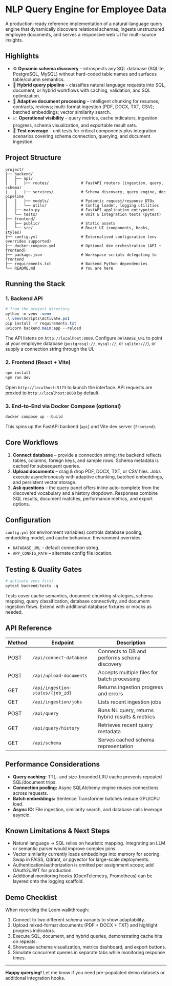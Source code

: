 # NLP Query Engine for Employee Data

A production-ready reference implementation of a natural-language query engine that dynamically discovers relational schemas, ingests unstructured employee documents, and serves a responsive web UI for multi-source insights.

## Highlights

- ⚙️ **Dynamic schema discovery** – introspects any SQL database (SQLite, PostgreSQL, MySQL) without hard-coded table names and surfaces table/column semantics.
- 🧠 **Hybrid query pipeline** – classifies natural language requests into SQL, document, or hybrid workflows with caching, validation, and SQL optimization.
- 📄 **Adaptive document processing** – intelligent chunking for resumes, contracts, reviews; multi-format ingestion (PDF, DOCX, TXT, CSV); batched embeddings; vector similarity search.
- 📈 **Operational visibility** – query metrics, cache indicators, ingestion progress, schema visualization, and exportable result sets.
- 🧪 **Test coverage** – unit tests for critical components plus integration scenarios covering schema connection, querying, and document ingestion.

## Project Structure

```
project/
├── backend/
│   ├── api/
│   │   ├── routes/              # FastAPI routers (ingestion, query, schema)
│   │   ├── services/            # Schema discovery, query engine, doc pipeline
│   │   ├── models/              # Pydantic request/response DTOs
│   │   └── utils/               # Config loader, logging utilities
│   ├── main.py                  # FastAPI application entrypoint
│   └── tests/                   # Unit & integration tests (pytest)
├── frontend/
│   ├── public/                  # Static assets
│   └── src/                     # React UI (components, hooks, styles)
├── config.yml                   # Externalised configuration (env overrides supported)
├── docker-compose.yml           # Optional dev orchestration (API + frontend)
├── package.json                 # Workspace scripts delegating to frontend
├── requirements.txt             # Backend Python dependencies
└── README.md                    # You are here
```

## Running the Stack

### 1. Backend API

```powershell
# from the project directory
python -m venv .venv
.\.venv\Scripts\Activate.ps1
pip install -r requirements.txt
uvicorn backend.main:app --reload
```

The API listens on `http://localhost:8000`. Configure `DATABASE_URL` to point at your employee database (`postgresql://`, `mysql://`, or `sqlite:///`), or supply a connection string through the UI.

### 2. Frontend (React + Vite)

```powershell
npm install
npm run dev
```

Open `http://localhost:5173` to launch the interface. API requests are proxied to `http://localhost:8000` by default.

### 3. End-to-End via Docker Compose (optional)

```powershell
docker compose up --build
```

This spins up the FastAPI backend (`api`) and Vite dev server (`frontend`).

## Core Workflows

1. **Connect database** – provide a connection string; the backend reflects tables, columns, foreign keys, and sample rows. Schema metadata is cached for subsequent queries.
2. **Upload documents** – drag & drop PDF, DOCX, TXT, or CSV files. Jobs execute asynchronously with adaptive chunking, batched embeddings, and persistent vector storage.
3. **Ask questions** – the query panel offers inline auto-complete from the discovered vocabulary and a history dropdown. Responses combine SQL results, document matches, performance metrics, and export options.

## Configuration

`config.yml` (or environment variables) controls database pooling, embedding model, and cache behaviour. Environment overrides:

- `DATABASE_URL` – default connection string.
- `APP_CONFIG_PATH` – alternate config file location.

## Testing & Quality Gates

```powershell
# activate venv first
pytest backend/tests -q
```

Tests cover cache semantics, document chunking strategies, schema mapping, query classification, database connectivity, and document ingestion flows. Extend with additional database fixtures or mocks as needed.

## API Reference

| Method | Endpoint                 | Description                                     |
|--------|--------------------------|-------------------------------------------------|
| POST   | `/api/connect-database`  | Connects to DB and performs schema discovery    |
| POST   | `/api/upload-documents`  | Accepts multiple files for batch processing     |
| GET    | `/api/ingestion-status/{job_id}` | Returns ingestion progress and errors     |
| GET    | `/api/ingestion/jobs`    | Lists recent ingestion jobs                     |
| POST   | `/api/query`             | Runs NL query, returns hybrid results & metrics |
| GET    | `/api/query/history`     | Retrieves recent query metadata                 |
| GET    | `/api/schema`            | Serves cached schema representation             |

## Performance Considerations

- **Query caching:** TTL- and size-bounded LRU cache prevents repeated SQL/document trips.
- **Connection pooling:** Async SQLAlchemy engine reuses connections across requests.
- **Batch embeddings:** Sentence Transformer batches reduce GPU/CPU load.
- **Async IO:** File ingestion, similarity search, and database calls leverage asyncio.

## Known Limitations & Next Steps

- Natural language → SQL relies on heuristic mapping. Integrating an LLM or semantic parser would improve complex joins.
- Vector similarity currently loads embeddings into memory for scoring. Swap in FAISS, Qdrant, or pgvector for large-scale deployments.
- Authentication/authorization is omitted per assignment scope; add OAuth2/JWT for production.
- Additional monitoring hooks (OpenTelemetry, Prometheus) can be layered onto the logging scaffold.

## Demo Checklist

When recording the Loom walkthrough:

1. Connect to two different schema variants to show adaptability.
2. Upload mixed-format documents (PDF + DOCX + TXT) and highlight progress indicators.
3. Execute SQL, document, and hybrid queries, demonstrating cache hits on repeats.
4. Showcase schema visualization, metrics dashboard, and export buttons.
5. Simulate concurrent queries in separate tabs while monitoring response times.

---

**Happy querying!** Let me know if you need pre-populated demo datasets or additional integration hooks.
